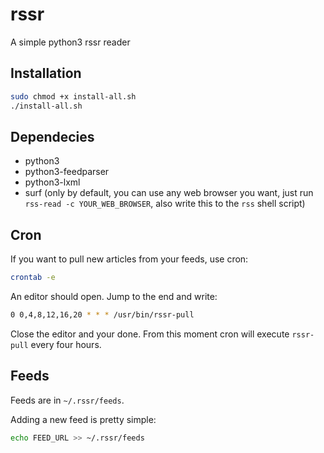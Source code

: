 rssr
====

A simple python3 rssr reader

Installation
------------

```sh
sudo chmod +x install-all.sh
./install-all.sh
```

Dependecies
-----------

 * python3
 * python3-feedparser
 * python3-lxml
 * surf (only by default, you can use any web browser you want, just run `rss-read -c YOUR_WEB_BROWSER`, also write this to the `rss` shell script)

Cron
----

If you want to pull new articles from your feeds, use cron:

```sh
crontab -e
```

An editor should open. Jump to the end and write:

```sh
0 0,4,8,12,16,20 * * * /usr/bin/rssr-pull
```

Close the editor and your done. From this moment cron will execute `rssr-pull` every four hours.

Feeds
-----

Feeds are in `~/.rssr/feeds`.

Adding a new feed is pretty simple:

```sh
echo FEED_URL >> ~/.rssr/feeds
```
